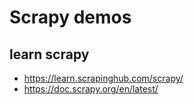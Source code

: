 # Scrapy demos

## learn scrapy 
* https://learn.scrapinghub.com/scrapy/
* https://doc.scrapy.org/en/latest/